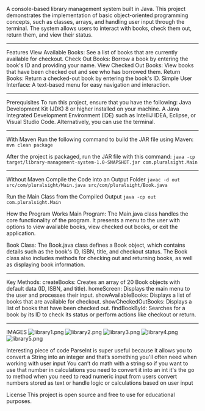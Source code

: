 A console-based library management system built in Java.
This project demonstrates the implementation of basic object-oriented programming concepts, 
such as classes, arrays, and handling user input through the terminal. 
The system allows users to interact with books, check them out, return them, and view their status.

------------------------------------------------------------------------------------------------------

Features
View Available Books: See a list of books that are currently available for checkout.
Check Out Books: Borrow a book by entering the book's ID and providing your name.
View Checked Out Books: View books that have been checked out and see who has borrowed them.
Return Books: Return a checked-out book by entering the book's ID.
Simple User Interface: A text-based menu for easy navigation and interaction.

------------------------------------------------------------------------------------------------------

Prerequisites
To run this project, ensure that you have the following:
Java Development Kit (JDK) 8 or higher installed on your machine.
A Java Integrated Development Environment (IDE) such as IntelliJ IDEA, Eclipse, or Visual Studio Code. 
Alternatively, you can use the terminal.

------------------------------------------------------------------------------------------------------

With Maven
Run the following command to build the JAR file using Maven:
```mvn clean package```

After the project is packaged, run the JAR file with this command:
```java -cp target/library-management-system-1.0-SNAPSHOT.jar com.pluralsight.Main```

------------------------------------------------------------------------------------------------------

Without Maven
Compile the Code into an Output Folder
```javac -d out src/com/pluralsight/Main.java src/com/pluralsight/Book.java```

Run the Main Class from the Compiled Output
```java -cp out com.pluralsight.Main```

How the Program Works
Main Program:
The Main.java class handles the core functionality of the program. It presents a menu to the user with options to view available books, view checked out books, or exit the application.

Book Class:
The Book.java class defines a Book object, which contains details such as the book's ID, ISBN, title, and checkout status. The Book class also includes methods for checking out and returning books, as well as displaying book information.

------------------------------------------------------------------------------------------------------

Key Methods:
createBooks: Creates an array of 20 Book objects with default data (ID, ISBN, and title).
homeScreen: Displays the main menu to the user and processes their input.
showAvailableBooks: Displays a list of books that are available for checkout.
showCheckedOutBooks: Displays a list of books that have been checked out.
findBookById: Searches for a book by its ID to check its status or perform actions like checkout or return.

------------------------------------------------------------------------------------------------------

IMAGES
![library1.png](src/imgs/library1.png)
![library2.png](src/imgs/library2.png)
![library3.png](src/imgs/library3.png)
![library4.png](src/imgs/library4.png)
![library5.png](src/imgs/library5.png)

Interesting piece of code
ParseInt is super useful because it allows you to convert a String into an integer and that’s something you'll often need 
when working with user input You can’t do math with a string so if you want to use that number in calculations 
you need to convert it into an int it's the go to method when you need to read numeric input from users convert numbers 
stored as text or handle logic or calculations based on user input


License
This project is open source and free to use for educational purposes.

